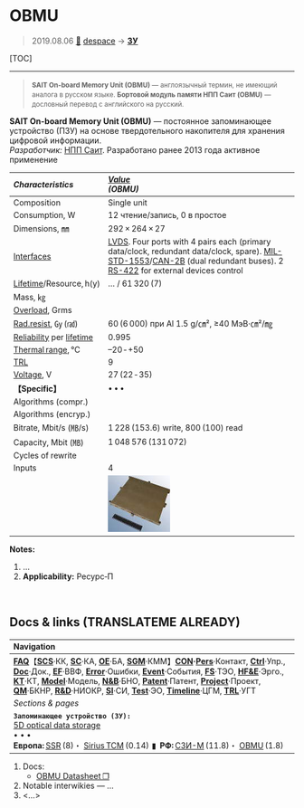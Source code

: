 # OBMU
> 2019.08.06 [🚀](../index/index.md) [despace](index.md) → **[ЗУ](ds.md)**

[TOC]

---

> <small>**SAIT On-board Memory Unit (OBMU)** — англоязычный термин, не имеющий аналога в русском языке. **Бортовой модуль памяти НПП Саит (OBMU)** — дословный перевод с английского на русский.</small>

**SAIT On-board Memory Unit (OBMU)** — постоянное запоминающее устройство (ПЗУ) на основе твердотельного накопителя для хранения цифровой информации.  
*Разработчик:* [НПП Саит](zz_sait_ltd.md). Разработано ранее 2013 года активное применение

|*Characteristics*|*[Value](si.md)<br> (OBMU)*|
|:--|:--|
|Composition|Single unit|
|Consumption, W|12 чтение/запись, 0 в простое|
|Dimensions, ㎜|292 × 264 × 27|
|[Interfaces](interface.md)|[LVDS](lvds.md). Four ports with 4 pairs each (primary data/clock, redundant data/clock, spare). [MIL-STD-1553](mil_std_1553.md)/[CAN-2B](can.md) (dual redundant buses). 2 [RS-422](rs_xxx.md) for external devices control|
|[Lifetime](lifetime.md)/Resource, h(y)|… / 61 320 (7)|
|Mass, ㎏| |
|[Overload](vibration.md), Grms| |
|[Rad.resist](ion_rad.md), ㏉ (㎭)|60 (6 000) при Al 1.5 g/㎝², ≥40 МэВ·㎝²/㎎|
|[Reliability](qm.md) per [lifetime](lifetime.md)|0.995|
|[Thermal range](tcs.md), ℃|–20 ‑ +50|
|[TRL](trl.md)|9|
|[Voltage](voltage.md), V|27 (22 ‑ 35)|
|**【Specific】**|• • •|
|Algorithms (compr.)| |
|Algorithms (encryp.)| |
|Bitrate, Mbit/s (㎆/s)|1 228 (153.6) write, 800 (100) read|
|Capacity, Mbit (㎆)|1 048 576 (131 072)|
|Cycles of rewrite| |
|Inputs|4|
| |[![](f/ds/s/sait_obmu_pic1_thumb.jpg)](f/ds/s/sait_obmu_pic1.jpg)|

**Notes:**

   1. …
   1. **Applicability:** Ресурс‑П



<p style="page-break-after:always"> </p>

## Docs & links (TRANSLATEME ALREADY)
|Navigation|
|:--|
|**[FAQ](faq.md)**【**[SCS](scs.md)**·КК, **[SC](sc.md)**·КА, **[OE](oe.md)**·БА, **[SGM](sgm.md)**·КММ】**[CON](contact.md)·[Pers](person.md)**·Контакт, **[Ctrl](control.md)**·Упр., **[Doc](doc.md)**·Док., **[EF](ef.md)**·ВВФ, **[Error](error.md)**·Ошибки, **[Event](event.md)**·События, **[FS](fs.md)**·ТЭО, **[HF&E](hfe.md)**·Эрго., **[KT](kt.md)**·КТ, **[Model](model.md)**·Модель, **[N&B](nnb.md)**·БНО, **[Patent](патент.md)**·Патент, **[Project](project.md)**·Проект, **[QM](qm.md)**·БКНР, **[R&D](rnd.md)**·НИОКР, **[SI](si.md)**·СИ, **[Test](test.md)**·ЭО, **[Timeline](timeline.md)**·ЦГМ, **[TRL](trl.md)**·УГТ|
|*Sections & pages*|
|**`Запоминающее устройство (ЗУ):`**<br> [5D optical data storage](5dods.md) <br>• • •<br> **Европа:** [SSR](ssr.md) (8)・ [Sirius TCM](sirius_tcm.md) (0.14)  ▮  **РФ:** [СЗИ-М](szi_m.md) (11.8)・ [OBMU](sait_obmu.md) (1.8)|

   1. Docs:
      - [OBMU Datasheet ❐](f/comms/s/sait_obmu_datasheet.pdf)
   1. Notable interwikies — …
   1. <…>

